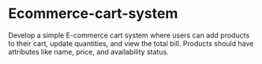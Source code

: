 # Ecommerce-cart-system
Develop a simple E-commerce cart system where users can add products to their cart, update quantities, and view the total bill. Products should have attributes like name, price, and availability status.
